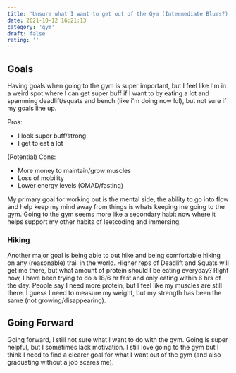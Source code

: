 ```yaml
---
title: 'Unsure what I want to get out of the Gym (Intermediate Blues?)'
date: 2021-10-12 16:21:13
category: 'gym'
draft: false
rating: ''
---
```

## Goals
Having goals when going to the gym is super important, but I feel like I'm in a weird spot where I can get super buff if I want to by eating a lot and spamming deadlift/squats and bench (like i'm doing now lol), but not sure if my goals line up.

Pros: 
- I look super buff/strong
- I get to eat a lot

(Potential) Cons: 
- More money to maintain/grow muscles
- Loss of mobility
- Lower energy levels (OMAD/fasting)

My primary goal for working out is the mental side, the ability to go into flow and help keep my mind away from things is whats keeping me going to the gym. Going to the gym seems more like a secondary habit now where it helps support my other habits of leetcoding and immersing. 

### Hiking
Another major goal is being able to out hike and being comfortable hiking on any (reasonable) trail in the world. Higher reps of Deadlift and Squats will get me there, but what amount of protein should I be eating everyday? Right now, I have been trying to do a 18/6 hr fast and only eating within 6 hrs of the day. People say I need more protein, but I feel like my muscles are still there. I guess I need to measure my weight, but my strength has been the same (not growing/disappearing).

## Going Forward
Going forward, I still not sure what I want to do with the gym. Going is super helpful, but I sometimes lack motivation. I still love going to the gym but I think I need to find a clearer goal for what I want out of the gym (and also graduating without a job scares me).
